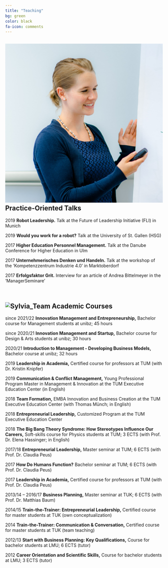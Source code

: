 ```yaml
---
title: "Teaching"
bg: green
color: black
fa-icon: comments
---
```


## <img alt="Sylvia1" src="./img/Sylvia1.jpg" class="pics"> Practice-Oriented Talks

2019	**Robot Leadership.** Talk at the Future of Leadership Initiative (FLI) in Munich

2019	**Would you work for a robot?** Talk at the University of St. Gallen (HSG)

2017	**Higher Education Personnel Management.** Talk at the Danube Conference for Higher Education in Ulm 

2017	**Unternehmerisches Denken und Handeln.** Talk at the workshop of the ‘Kompetenzzentrum Industrie 4.0’ in Marktoberdorf

2017	**Erfolgsfaktor Grit.** Interview for an article of Andrea Bittelmeyer in the ‘ManagerSeminare’

<br/> 


## <img alt="Sylvia_Team" src="./img/TUM2018-6592.jpg" class="pics"> Academic Courses

since 2021/22 **Innovation Management and Entrepreneurship,** Bachelor course for Management students at unibz; 45 hours

since 2020/21 **Innovation Management and Startup,** Bachelor course for Design & Arts students at unibz; 30 hours

2020/21 **Introduction to Management - Developing Business Models,** Bachelor course at unibz; 32 hours

2019	**Leadership in Academia,** Certified course for professors at TUM (with Dr. Kristin Knipfer)

2019	**Communication & Conflict Management,** Young Professional Program Master in Management & Innovation at the TUM Executive Education Center (in English)

2018 	**Team Formation,** EMBA Innovation and Business Creation at the TUM Executive Education Center (with Thomas Münch; in English)

2018 	**Entrepreneurial Leadership,** Customized Program at the TUM Executive Education Center

2018 	**The Big Bang Theory Syndrome: How Stereotypes Influence Our Careers,** Soft-skills course for Physics students at TUM; 3 ECTS (with Prof. Dr. Elena Hassinger; in English)

2017/18	**Entrepreneurial Leadership,** Master seminar at TUM; 6 ECTS (with Prof. Dr. Claudia Peus)

2017	**How Do Humans Function?** Bachelor seminar at TUM; 6 ECTS (with Prof. Dr. Claudia Peus)

2017	**Leadership in Academia,** Certified course for professors at TUM (with Prof. Dr. Claudia Peus)

2013/14 – 2016/17	**Business Planning,** Master seminar at TUK; 6 ECTS (with Prof. Dr. Matthias Baum)

2014/15		**Train-the-Trainer: Entrepreneurial Leadership,** Certified course for master students at TUK (own conceptualization)

2014		**Train-the-Trainer: Communication & Conversation,** Certified course for master students at TUK (team teaching)

2012/13	**Start with Business Planning: Key Qualifications,** Course for bachelor students at LMU; 6 ECTS (tutor)

2012 	**Career Orientation and Scientific Skills,** Course for bachelor students at LMU; 3 ECTS (tutor)

